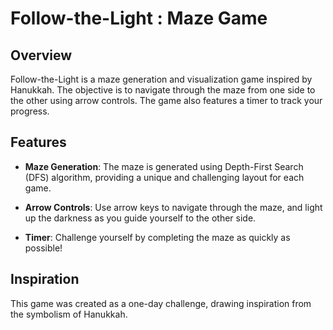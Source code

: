 # Follow-the-Light : Maze Game

## Overview

Follow-the-Light is a maze generation and visualization game inspired by Hanukkah. The objective is to navigate through the maze from one side to the other using arrow controls. The game also features a timer to track your progress.

## Features

- **Maze Generation**: The maze is generated using Depth-First Search (DFS) algorithm, providing a unique and challenging layout for each game.

- **Arrow Controls**: Use arrow keys to navigate through the maze, and light up the darkness as you guide yourself to the other side.

- **Timer**: Challenge yourself by completing the maze as quickly as possible!

## Inspiration

This game was created as a one-day challenge, drawing inspiration from the symbolism of Hanukkah.
